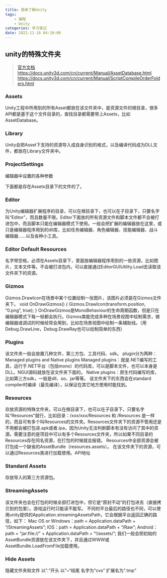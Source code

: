 ```yaml
---
title: 简单了解Unity
tags: 
    - 编程
    - Unity
categories: 学习笔记
date: 2022-11-16 04:10:00
---
```

## unity的特殊文件夹
> [官方文档](https://docs.unity3d.com/cn/current/Manual/SpecialFolders.html)
>https://docs.unity3d.com/cn/current/Manual/AssetDatabase.html
>https://docs.unity3d.com/cn/current/Manual/ScriptCompileOrderFolders.html

### Assets
Unity工程中所用到的所有Asset都放在该文件夹中，是资源文件的根目录，很多API都是基于这个文件目录的，查找目录都需要带上Assets，比如AssetDatabase。

### Library
Unity会把Asset下支持的资源导入成自身识别的格式，以及编译代码成为DLL文件，都放在Library文件夹中。

### ProjectSettings
编辑器中设置的各种参数

下面都是存在Assets目录下的文件的了。

### Editor
为Unity编辑器扩展程序的目录，可以在根目录下，也可以在子目录下，只要名字叫“Editor”，而且数量不限。Editor下面放的所有资源文件和脚本文件都不会被打进包中，而且脚本只能在编辑器模式下使用。一般会把扩展的编辑器放在这里，或只是编辑器程序用到的dll库，比如任务编辑器、角色编辑器、技能编辑器、战斗编辑器……以及各种小工具。

### Editor Default Resources
名字带空格，必须在Assets目录下，里面放编辑器程序用到的一些资源，比如图片，文本文件等。不会被打进包内，可以直接通过EditorGUIUtility.Load去读取该文件夹下的资源。

### Gizmos
Gizmos.DrawIcon在场景中某个位置绘制一张图片，该图片必须是在Gizmos文件夹下。
void OnDrawGizmos() {
Gizmos.DrawIcon(transform.position, “0.png”, true);
}
OnDrawGizmos是MonoBehaviour的生命周期函数，但是只在编辑器模式下每一帧都会执行。Gizmos类能完成多种在场景视图中绘制需求，做编辑器或调试的时候经常会用到，比如在场景视图中绘制一条辅助线。（用Debug.DrawLine，Debug.DrawRay也可以绘制简单的东西）

### Plugins
该文件夹一般会放置几种文件，第三方包、工具代码、sdk。
plugin分为两种：Managed plugins and Native plugins
Managed plugins：就是.NET编写的工具，运行于.NET平台（包括mono）的代码库，可以是脚本文件，也可以本身是DLL。NGUI源码就放在该文件夹下面的。
Native plugins：原生代码编写的库，比如第三方sdk，一般是dll、so、jar等等。
该文件夹下的东西会在standard compiler时编译（最先编译），以保证在其它地方使用时能找到。

### Resources
存放资源的特殊文件夹，可以在根目录下，也可以在子目录下，只要名字叫“Resources”就行，比如目录：/xxx/xxx/Resources 和 /Resources 是一样的，而且可有多个叫Resources的文件夹。Resources文件夹下的资源不管用还是不用都会被打包进.apk或者.ipa，因为Unity无法判断脚本有没有访问了其中的资源。需要注意的是项目中可以有多个Resources文件夹，所以如果不同目录的Resources存在同名资源，在打包的时候就会报错。
Resources中全部资源会被打包成一个缺省的AssetBundle（resources.assets）。
在该文件夹下的资源，可以通过Resources类进行加载使用。API地址

### Standard Assets
存放导入的第三方资源包。

### StreamingAssets
该文件夹也会在打包的时候全部打进包中，但它是“原封不动”的打包进去（直接拷贝到的包里）。游戏运行时只能读不能写。
不同的平台最后的路径也不同，可以使用unity提供的Application.streamingAssetsPath，它会根据平台返回正确的路径，如下：
Mac OS or Windows：path = Application.dataPath + “/StreamingAssets”;
IOS：path = Application.dataPath + “/Raw”;
Android：path = “jar:file://” + Application.dataPath + “!/assets/”;
我们一般会把初始的AssetBundle资源放在该文件夹下，并且通过WWW或AssetBundle.LoadFromFile加载使用。

### Hide Assets
隐藏文件夹和文件
以".“开头
以”~“结尾
名字为"cvs”
扩展名为".tmp"